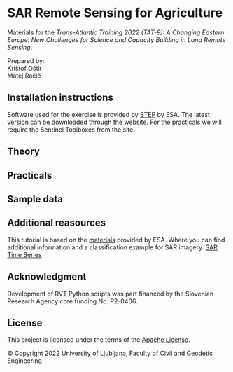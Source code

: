# SAR Remote Sensing for Agriculture

Materials for the *Trans-Atlantic Training 2022 (TAT-9): A Changing Eastern Europe: New Challenges for Science and Capacity Building in Land Remote Sensing*.

Prepared by:  
Krištof Oštir  
Matej Račič 

## Installation instructions
Software used for the exercise is provided by [STEP](https://step.esa.int/main/) by ESA. The latest version can be downloaded through the [website](https://step.esa.int/main/download/snap-download/). For the practicals we will require the Sentinel Toolboxes from the site.
## Theory

## Practicals

## Sample data

## Additional reasources
This tutorial is based on the [materials](http://step.esa.int/docs/tutorials/S1TBX%20Landcover%20classification%20with%20Sentinel-1%20GRD.pdf) provided by ESA. Where you can find additional information and a classification example for SAR imagery.
[SAR Time Series](http://step.esa.int/docs/tutorials/S1TBX%20Time-series%20analysis%20with%20Sentinel-1.pdf)

## Acknowledgment

Development of RVT Python scripts was part financed by the Slovenian Research Agency core funding No. P2-0406.

## License
This project is licensed under the terms of the [Apache License](LICENSE).

© Copyright 2022 University of Ljubljana, Faculty of Civil and Geodetic Engineering